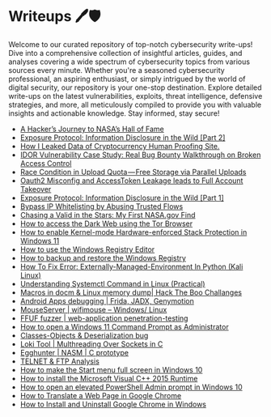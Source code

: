 # Writeups 🖊️🛡️
Welcome to our curated repository of top-notch cybersecurity write-ups! Dive into a comprehensive collection of insightful articles, guides, and analyses covering a wide spectrum of cybersecurity topics from various sources every minute. Whether you're a seasoned cybersecurity professional, an aspiring enthusiast, or simply intrigued by the world of digital security, our repository is your one-stop destination. Explore detailed write-ups on the latest vulnerabilities, exploits, threat intelligence, defensive strategies, and more, all meticulously compiled to provide you with valuable insights and actionable knowledge. Stay informed, stay secure!
<!-- WRITEUPS:START -->
- [A Hacker’s Journey to NASA’s Hall of Fame](https://medium.com/@boss24ok/a-hackers-journey-to-nasa-s-hall-of-fame-864bb633a155?source=rss------bug_bounty_writeup-5)
- [Exposure Protocol: Information Disclosure in the Wild [Part 2]](https://infosecwriteups.com/exposure-protocol-information-disclosure-in-the-wild-part-2-e6f4f9e21584?source=rss------bug_bounty_writeup-5)
- [How I Leaked Data of Cryptocurrency Human Proofing Site.](https://medium.com/meetcyber/how-i-leaked-data-of-cryptocurreny-human-proofing-site-47b1bc53943c?source=rss------bug_bounty_writeup-5)
- [IDOR Vulnerability Case Study: Real Bug Bounty Walkthrough on Broken Access Control](https://hackersatty.medium.com/idor-vulnerability-case-study-real-bug-bounty-walkthrough-on-broken-access-control-172e116bc733?source=rss------bug_bounty_writeup-5)
- [Race Condition in Upload Quota — Free Storage via Parallel Uploads](https://medium.com/@FufuFaf1/race-condition-in-upload-quota-free-storage-via-parallel-uploads-8919949da8da?source=rss------bug_bounty_writeup-5)
- [Oauth2 Misconfig and AccessToken Leakage leads to Full Account Takeover](https://medium.com/@0xRedFox29/oauth2-misconfig-and-accesstoken-leakage-leads-to-full-account-takeover-b1c7333e599d?source=rss------bug_bounty_writeup-5)
- [Exposure Protocol: Information Disclosure in the Wild [Part 1]](https://infosecwriteups.com/exposure-protocol-information-disclosure-in-the-wild-part-1-588de47882b1?source=rss------bug_bounty_writeup-5)
- [Bypass IP Whitelisting by Abusing Trusted Flows](https://medium.com/@kabi_777/bbp-how-i-bypass-ip-whitelisting-by-abusing-trusted-flows-069f1aa415c0?source=rss------bug_bounty_writeup-5)
- [Chasing a Valid in the Stars: My First NASA.gov Find](https://medium.com/@FufuFaf1/chasing-a-valid-in-the-stars-my-first-nasa-gov-find-cecdb9c29c35?source=rss------bug_bounty_writeup-5)
- [How to access the Dark Web using the Tor Browser](https://www.bleepingcomputer.com/tutorials/how-to-access-the-dark-web-using-the-tor-browser/)
- [How to enable Kernel-mode Hardware-enforced Stack Protection in Windows 11](https://www.bleepingcomputer.com/tutorials/how-to-enable-kernel-mode-hardware-enforced-stack-protection-in-windows-11/)
- [How to use the Windows Registry Editor](https://www.bleepingcomputer.com/tutorials/how-to-use-the-windows-registry-editor/)
- [How to backup and restore the Windows Registry](https://www.bleepingcomputer.com/tutorials/how-to-backup-and-restore-the-windows-registry/)
- [How To Fix Error: Externally-Managed-Environment In Python &lpar;Kali Linux&rpar;](https://technicalnavigator.in/how-to-fix-error-externally-managed-environment-in-python-kali-linux/)
- [Understanding Systemctl Command in Linux &lpar;Practical&rpar;](https://technicalnavigator.in/understanding-systemctl-command-in-linux-practical/)
- [Macros in docm &amp; Linux memory dump| Hack The Boo  Challanges](https://technicalnavigator.in/macros-in-docm-linux-memory-dump-hack-the-boo-challanges/)
- [Android Apps debugging |  Frida, JADX, Genymotion](https://technicalnavigator.in/android-apps-debugging-frida-jadx-genymotion/)
- [MouseServer | wifimouse – Windows/ Linux](https://technicalnavigator.in/mouseserver-wifimouse-windows-linux/)
- [FFUF fuzzer | web-application penetration-testing](https://technicalnavigator.in/ffuf-fuzzer-web-application-penetration-testing/)
- [How to open a Windows 11 Command Prompt as Administrator](https://www.bleepingcomputer.com/tutorials/how-to-open-a-windows-11-command-prompt-as-administrator/)
- [Classes-Objects &amp; Deserialization bug](https://technicalnavigator.in/classes-objects-deserialization-bug/)
- [Loki Tool | Multhreading Over Sockets in C](https://technicalnavigator.in/loki-tool-multhreading-over-sockets-in-c/)
- [Egghunter | NASM | C prototype](https://technicalnavigator.in/egghunter-nasm-c-prototype/)
- [TELNET &amp; FTP Analysis](https://technicalnavigator.in/telnet-ftp-analysis/)
- [How to make the Start menu full screen in Windows 10](https://www.bleepingcomputer.com/tutorials/how-to-make-the-start-menu-full-screen-in-windows-10/)
- [How to install the Microsoft Visual C++ 2015 Runtime](https://www.bleepingcomputer.com/tutorials/how-to-install-the-microsoft-visual-c-2015-runtime/)
- [How to open an elevated PowerShell Admin prompt in Windows 10](https://www.bleepingcomputer.com/tutorials/how-to-open-an-elevated-powershell-admin-prompt-in-windows-10/)
- [How to Translate a Web Page in Google Chrome](https://www.bleepingcomputer.com/tutorials/how-to-translate-a-web-page-in-google-chrome/)
- [How to Install and Uninstall Google Chrome in Windows](https://www.bleepingcomputer.com/tutorials/how-to-install-and-uninstall-google-chrome-in-windows/)
<!-- WRITEUPS:END -->
